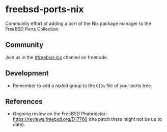 # freebsd-ports-nix

Community effort of adding a port of the Nix package manager to the FreeBSD Ports Collection.

## Community

Join us in the [#freebsd-nix](https://webchat.freenode.net/#freebsd-nix) channel on freenode.

## Development

- Remember to add a *nixbld* group to the `GIDs` file of your ports tree.

## References

- Ongoing review on the FreeBSD Phabricator: https://reviews.freebsd.org/D17766 (the patch there might not be up to date).
